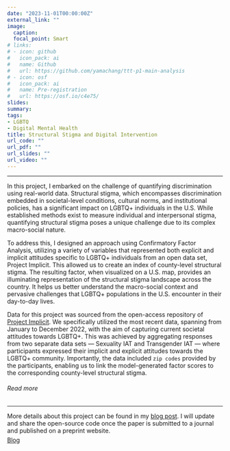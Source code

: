```yaml
---
date: "2023-11-01T00:00:00Z"
external_link: ""
image:
  caption: 
  focal_point: Smart
# links:
# - icon: github
#   icon_pack: ai
#   name: Github
#   url: https://github.com/yamachang/ttt-p1-main-analysis
# - icon: osf
#   icon_pack: ai
#   name: Pre-registration
#   url: https://osf.io/c4e75/
slides: 
summary: 
tags:
- LGBTQ
- Digital Mental Health
title: Structural Stigma and Digital Intervention
url_code: ""
url_pdf: ""
url_slides: ""
url_video: ""
---
```


<hr>
<p>In this project, I embarked on the challenge of quantifying discrimination using real-world data. Structural stigma, which encompasses discrimination embedded in societal-level conditions, cultural norms, and institutional policies, has a significant impact on LGBTQ+ individuals in the U.S. While established methods exist to measure individual and interpersonal stigma, quantifying structural stigma poses a unique challenge due to its complex macro-social nature.

To address this, I designed an approach using Confirmatory Factor Analysis, utilizing a variety of variables that represented both explicit and implicit attitudes specific to LGBTQ+ individuals from an open data set, Project Implicit. This allowed us to create an index of county-level structural stigma. The resulting factor, when visualized on a U.S. map, provides an illuminating representation of the structural stigma landscape across the country. It helps us better understand the macro-social context and pervasive challenges that LGBTQ+ populations in the U.S. encounter in their day-to-day lives.</p>
                    <p>Data for this project was sourced from the open-access repository of <a href="https://osf.io/y9hiq/">Project Implicit</a>. We specifically utilized the most recent data, spanning from January to December 2022, with the aim of capturing current societal attitudes towards LGBTQ+. This was achieved by aggregating responses from two separate data sets — Sexuality IAT and Transgender IAT — where participants expressed their implicit and explicit attitudes towards the LGBTQ+ community. Importantly, the data included <code>zip codes</code> provided by the participants, enabling us to link the model-generated factor scores to the corresponding county-level structural stigma.</p>
                    <h6>Read more</h6>
                    <hr>
                    <span>More details about this project can be found in my <a
                        href="https://yamachang.github.io/post-project-stigma/">blog post</a>. I will update and share the open-source code once the paper is submitted to a journal and published on a preprint website.</span>
                    <div style="margin-top: 5px;">
                      <a class="btn btn-primary btn text-uppercase js-scroll-trigger"
                        href="https://yamachang.github.io/post-project-stigma/">Blog</a>
                      <!-- a class="btn btn-secondary btn text-uppercase js-scroll-trigger"
                        href="https://github.com/holtzy/the-NB-COMO-Project">Github</a -->
                      <!-- a class="btn btn-secondary btn text-uppercase js-scroll-trigger"
                        href="https://jamanetwork.com/journals/jamapsychiatry/fullarticle/2720421">Paper</a -->
                    </div>
